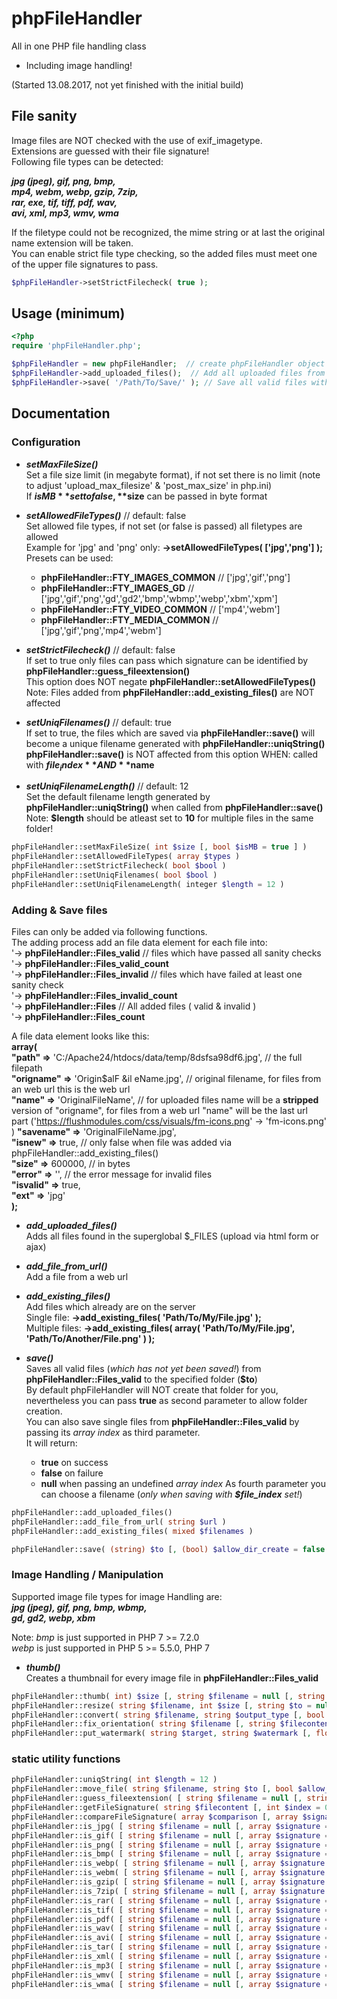# phpFileHandler

All in one PHP file handling class  
- Including image handling!

(Started 13.08.2017, not yet finished with the initial build)

## File sanity

Image files are NOT checked with the use of exif_imagetype.  
Extensions are guessed with their file signature!  
Following file types can be detected:

**_jpg (jpeg), gif, png, bmp,  
mp4, webm, webp, gzip, 7zip,  
rar, exe, tif, tiff, pdf, wav,  
avi, xml, mp3, wmv, wma_**

If the filetype could not be recognized, the mime string or at last the original name extension will be taken.  
You can enable strict file type checking, so the added files must meet one of the upper file signatures to pass.

```php
$phpFileHandler->setStrictFilecheck( true );
```

## Usage (minimum)

```php
<?php
require 'phpFileHandler.php';

$phpFileHandler = new phpFileHandler;  // create phpFileHandler object
$phpFileHandler->add_uploaded_files();  // Add all uploaded files from the $_FILES superglobal 
$phpFileHandler->save( '/Path/To/Save/' ); // Save all valid files with a new unique name (12 characters long) to the given location 

```

## Documentation

### Configuration

- **_setMaxFileSize()_**  
	Set a file size limit (in megabyte format), if not set there is no limit (note to adjust 'upload_max_filesize' & 'post_max_size' in php.ini)  
	If **$isMB** set to false, **$size** can be passed in byte format  
	
- **_setAllowedFileTypes()_**	// default: false  
	Set allowed file types, if not set (or false is passed) all filetypes are allowed  
	Example for 'jpg' and 'png' only: **->setAllowedFileTypes( ['jpg','png'] );**  
	Presets can be used:  
    - **phpFileHandler::FTY_IMAGES_COMMON** // ['jpg','gif','png']  
    - **phpFileHandler::FTY_IMAGES_GD** // ['jpg','gif','png','gd','gd2','bmp','wbmp','webp','xbm','xpm']  
    - **phpFileHandler::FTY_VIDEO_COMMON** // ['mp4','webm']  
    - **phpFileHandler::FTY_MEDIA_COMMON** // ['jpg','gif','png','mp4','webm']  
	
- **_setStrictFilecheck()_**	// default: false  
	If set to true only files can pass which signature can be identified by **phpFileHandler::guess_fileextension()**  
	This option does NOT negate **phpFileHandler::setAllowedFileTypes()**  
	Note: Files added from **phpFileHandler::add_existing_files()** are NOT affected  
	
- **_setUniqFilenames()_**	// default: true  
	If set to true, the files which are saved via **phpFileHandler::save()** will become a unique filename
	generated with **phpFileHandler::uniqString()**  
	**phpFileHandler::save()** is NOT affected from this option WHEN: called with **$file_index** AND **$name**  

- **_setUniqFilenameLength()_** // default: 12  
	Set the default filename length generated by **phpFileHandler::uniqString()** when called from **phpFileHandler::save()** 
  Note: **$length** should be atleast set to **10** for multiple files in the same folder!

```php
phpFileHandler::setMaxFileSize( int $size [, bool $isMB = true ] )
phpFileHandler::setAllowedFileTypes( array $types )
phpFileHandler::setStrictFilecheck( bool $bool )
phpFileHandler::setUniqFilenames( bool $bool )
phpFileHandler::setUniqFilenameLength( integer $length = 12 )
```

### Adding & Save files

Files can only be added via following functions.  
The adding process add an file data element for each file into:  
	'->	**phpFileHandler::Files_valid**		// files which have passed all sanity checks  
		'-> **phpFileHandler::Files_valid_count**  
	'-> **phpFileHandler::Files_invalid**	// files which have failed at least one sanity check  
		'-> **phpFileHandler::Files_invalid_count**  
	'-> **phpFileHandler::Files**					// All added files ( valid & invalid )  
		'-> **phpFileHandler::Files_count**  

A file data element looks like this:  
**array(**  
  **"path" =>** 'C:/Apache24/htdocs/data/temp/8dsfsa98df6.jpg', // the full filepath  
  **"origname" =>** 'Origin$alF &il eName.jpg', // original filename, for files from an web url this is the web url  
  **"name" =>** 'OriginalFileName',	// for uploaded files name will be a **stripped** version of "origname", for files from a web url "name" will be the last url part ('https://flushmodules.com/css/visuals/fm-icons.png' -> 'fm-icons.png' )
  **"savename" =>** 'OriginalFileName.jpg',  
  **"isnew" =>** true, // only false when file was added via phpFileHandler::add_existing_files()  
  **"size" =>** 600000, // in bytes  
  **"error" =>** '', // the error message for invalid files  
  **"isvalid" =>** true,  
  **"ext" =>** 'jpg'  
**);**

- **_add_uploaded_files()_**  
	Adds all files found in the superglobal $_FILES (upload via html form or ajax)  
	
- **_add_file_from_url()_**  
	Add a file from a web url  

- **_add_existing_files()_**  
	Add files which already are on the server  
	Single file:		**->add_existing_files( 'Path/To/My/File.jpg' );**  
	Multiple files:	**->add_existing_files( array( 'Path/To/My/File.jpg', 'Path/To/Another/File.png' ) );**  
  
- **_save()_**  
	Saves all valid files (_which has not yet been saved!_) from **phpFileHandler::Files_valid** to the specified folder (**$to**)  
  By default phpFileHandler will NOT create that folder for you, nevertheless you can pass **true** as second parameter to allow folder creation.  
  You can also save single files from **phpFileHandler::Files_valid** by passing its *array index* as third parameter.  
  It will return:  
    - **true** on success 
    - **false** on failure 
    - **null** when passing an undefined *array index* 
  As fourth parameter you can choose a filename (_only when saving with **$file_index** set!_)
  

```php
phpFileHandler::add_uploaded_files()
phpFileHandler::add_file_from_url( string $url )
phpFileHandler::add_existing_files( mixed $filenames )

phpFileHandler::save( (string) $to [, (bool) $allow_dir_create = false [, (int) $file_index = null [, (string) $name = null ]]] )
```

### Image Handling / Manipulation

Supported image file types for image Handling are:  
**_jpg (jpeg), gif, png, bmp, wbmp,  
gd, gd2, webp, xbm_**

Note: *bmp* is just supported in PHP 7 >= 7.2.0  
      *webp* is just supported in PHP 5 >= 5.5.0, PHP 7

- **_thumb()_**  
	Creates a thumbnail for every image file in **phpFileHandler::Files_valid**  
  

```php
phpFileHandler::thumb( int) $size [, string $filename = null [, string $type = '' [, string $prefix = '_thumb' ]]] )
phpFileHandler::resize( string $filename, int $size [, string $to = null [, string $prefix = '' ]] )
phpFileHandler::convert( string $filename, string $output_type [, bool $keepOriginal = false ] )
phpFileHandler::fix_orientation( string $filename [, string $filecontent = null ] )
phpFileHandler::put_watermark( string $target, string $watermark [, float $opacity = 0.5 [, string $position = 'center' [, int $offsetX = 0 [, int $offsetY = 0 ]]]] )
```

### static utility functions

```php
phpFileHandler::uniqString( int $length = 12 )
phpFileHandler::move_file( string $filename, string $to [, bool $allow_dir_create = false [, bool $copy = false [, bool $allow_override = false ]]] )
phpFileHandler::guess_fileextension( [ string $filename = null [, string $filecontent = null ]] )
phpFileHandler::getFileSignature( string $filecontent [, int $index = 0 [, int $count = 4 ]] )
phpFileHandler::compareFileSignature( array $comparison [, array $signature = null [, string $filename = null [, int $index = 0 ]]] )
phpFileHandler::is_jpg( [ string $filename = null [, array $signature = null ]] )
phpFileHandler::is_gif( [ string $filename = null [, array $signature = null ]] )
phpFileHandler::is_png( [ string $filename = null [, array $signature = null ]] )
phpFileHandler::is_bmp( [ string $filename = null [, array $signature = null ]] )
phpFileHandler::is_webp( [ string $filename = null [, array $signature = null ]] )
phpFileHandler::is_webm( [ string $filename = null [, array $signature = null ]] )
phpFileHandler::is_gzip( [ string $filename = null [, array $signature = null ]] )
phpFileHandler::is_7zip( [ string $filename = null [, array $signature = null ]] )
phpFileHandler::is_rar( [ string $filename = null [, array $signature = null ]] )
phpFileHandler::is_tif( [ string $filename = null [, array $signature = null ]] )
phpFileHandler::is_pdf( [ string $filename = null [, array $signature = null ]] )
phpFileHandler::is_wav( [ string $filename = null [, array $signature = null ]] )
phpFileHandler::is_avi( [ string $filename = null [, array $signature = null ]] )
phpFileHandler::is_tar( [ string $filename = null [, array $signature = null ]] )
phpFileHandler::is_xml( [ string $filename = null [, array $signature = null ]] )
phpFileHandler::is_mp3( [ string $filename = null [, array $signature = null ]] )
phpFileHandler::is_wmv( [ string $filename = null [, array $signature = null ]] )
phpFileHandler::is_wma( [ string $filename = null [, array $signature = null ]] )
```
